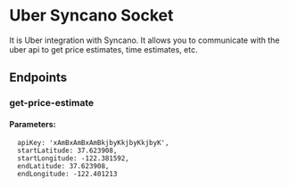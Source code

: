 # Uber Syncano Socket

It is Uber integration with Syncano. It allows you to communicate with the uber api to get price estimates, time estimates, etc.

## Endpoints

### get-price-estimate

#### Parameters:

      apiKey: 'xAmBxAmBxAmBkjbyKkjbyKkjbyK',
      startLatitude: 37.623908,
      startLongitude: -122.381592,
      endLatitude: 37.623908,
      endLongitude: -122.401213

